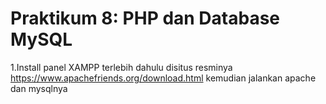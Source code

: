 # Praktikum 8: PHP dan Database MySQL

1.Install panel XAMPP terlebih dahulu disitus resminya https://www.apachefriends.org/download.html kemudian jalankan apache dan mysqlnya
